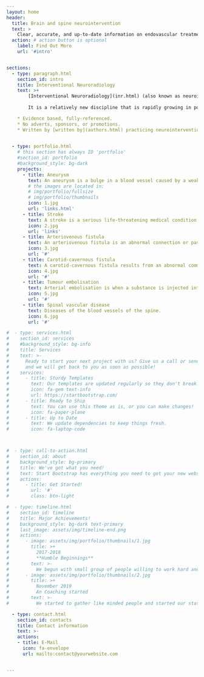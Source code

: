 ```yaml
---
layout: home
header:
  title: Brain and spine neurointervention
  text: >
    Clear, accurate, and up-to-date information on endovascular treatment of brain and spine disease. 
  action: # action button is optional
    label: Find Out More
    url: '#intro'


sections:
  - type: paragraph.html
    section_id: intro
    title: Interventional Neuroradiology
    text: >+
        [Interventional Neuroradiology](inr.html) (also known as neurointervention, neurointerventional surgery, and endovascular neurosurgery) is a medical specialty employing image guided technologies (such as X-rays) in the diagnosis and treatment of diseases of the brain, head, neck, and spine. 
        
        It is a relatively new discipline that is rapidly growing in popularity partly due to its capability to treat serious diseases in a less invasive manner than previously possible. Because of the rapidity of development there is a need for a website to provide accurate, evidence-based information about the specialty and the diseases which it is able to treat 

	* Evidence based, fully-referenced. 
	* No adverts, sponsors, or promotions. 
	* Written by [written by](authors.html) practicing neurointerventional doctors. 
 

  - type: portfolio.html
    # this section has always ID 'portfolio'
    #section_id: portfolio
    #background_style: bg-dark
    projects:
      - title: Aneurysm
        text: An aneurysm is a bulge in a blood vessel caused by a weakness in the blood vessel wall, usually where it branches.
        # the images are located in:
        # img/portfolio/fullsize
        # img/portfolio/thumbnails
        icon: 1.jpg
        url: 'links.html'
      - title: Stroke
        text: A stroke is a serious life-threatening medical condition that happens when the blood supply to part of the brain is cut off.
        icon: 2.jpg
        url: 'links'
      - title: Arteriovenous fistula
        text: An arteriovenous fistula is an abnormal connection or passageway between an artery and a vein.
        icon: 3.jpg
        url: '#'
      - title: Carotid-cavernous fistula
        text: A carotid-cavernous fistula results from an abnormal communication between the arterial and venous systems within the cavernous sinus in the skull.
        icon: 4.jpg
        url: '#'
      - title: Tumour embolisation
        text: Arterial embolisation is when a substance is injected into a blood vessel supplying a tumour, usually to reduce blood flow before surgery. 
        icon: 5.jpg
        url: '#'
      - title: Spinal vascular disease
        text: Diseases of the blood vessels of the spine. 
        icon: 6.jpg
        url: '#'

#  - type: services.html
#    section_id: services
#    #background_style: bg-info
#    title: Services
#    text: >-
#      Ready to start your next project with us? Give us a call or send us an email
#      and we will get back to you as soon as possible!
#    services:
#      - title: Sturdy Templates
#        text: Our templates are updated regularly so they don't break.
#        icon: fa-gem text-info
#        url: https://startbootstrap.com/
#      - title: Ready to Ship
#        text: You can use this theme as is, or you can make changes!
#        icon: fa-paper-plane
#      - title: Up to Date
#        text: We update dependencies to keep things fresh.
#        icon: fa-laptop-code



#  - type: call-to-action.html
#    section_id: about
#    background_style: bg-primary
#    title: We've got what you need!
#    text: Start Bootstrap has everything you need to get your new website up and running in no time! All of the templates and themes on Start Bootstrap are open source, free to download, and easy to use. No strings attached!
#    actions:
#      - title: Get Started!
#        url: '#'
#        class: btn-light

#  - type: timeline.html
#    section_id: timeline
#    title: Major Achievements!
#    background_style: bg-dark text-primary
#    last_image: assets/img/timeline-end.png
#    actions:
#      - image: assets/img/portfolio/thumbnails/1.jpg
#        title: >+
#          2017-2018
#          **Humble Beginnings**
#        text: >-
#          We begun with small group of people willing to work hard and make our teaching skills worth , in front of all others!
#      - image: assets/img/portfolio/thumbnails/2.jpg
#        title: >+
#          November 2019
#          An Coaching started
#        text: >-
#          We started to gather like minded people and started our stategies and future plans to them. As a result , interested people joined us!

  - type: contact.html
    section_id: contacts
    title: Contact information
    text: >-
    actions:
    - title: E-Mail
      icon: fa-envelope
      url: mailto:contact@yourwebsite.com


---
```

